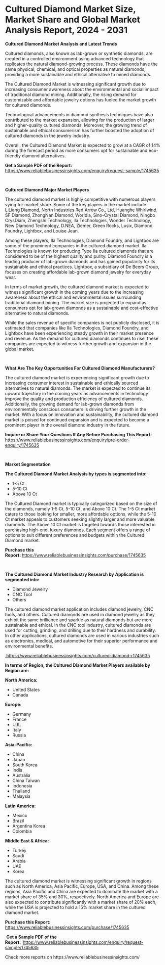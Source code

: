<p><h1>Cultured Diamond Market Size, Market Share and Global Market Analysis Report, 2024 - 2031</h1></p><p><strong>Cultured Diamond Market Analysis and Latest Trends</strong></p>
<p><p>Cultured diamonds, also known as lab-grown or synthetic diamonds, are created in a controlled environment using advanced technology that replicates the natural diamond-growing process. These diamonds have the same physical, chemical, and optical properties as natural diamonds, providing a more sustainable and ethical alternative to mined diamonds.</p><p>The Cultured Diamond Market is witnessing significant growth due to increasing consumer awareness about the environmental and social impact of traditional diamond mining. Additionally, the rising demand for customizable and affordable jewelry options has fueled the market growth for cultured diamonds.</p><p>Technological advancements in diamond synthesis techniques have also contributed to the market expansion, allowing for the production of larger and higher-quality cultured diamonds. Moreover, the growing trend of sustainable and ethical consumerism has further boosted the adoption of cultured diamonds in the jewelry industry.</p><p>Overall, the Cultured Diamond Market is expected to grow at a CAGR of 14% during the forecast period as more consumers opt for sustainable and eco-friendly diamond alternatives.</p></p>
<p><strong>Get a Sample PDF of the Report:&nbsp;</strong> <a href="https://www.reliablebusinessinsights.com/enquiry/request-sample/1745635">https://www.reliablebusinessinsights.com/enquiry/request-sample/1745635</a></p>
<p>&nbsp;</p>
<p><strong>Cultured Diamond Major Market Players</strong></p>
<p><p>The cultured diamond market is highly competitive with numerous players vying for market share. Some of the key players in the market include LiLiang Diamond, North Industries Red Arrow Co., Ltd, Huanghe Whirlwind, SF Diamond, ZhongNan Diamond, Worldia, Sino-Crystal Diamond, Ningbo CrysDiam, Zhengshi Technology, IIa Technologies, Wonder Technology, New Diamond Technology, D.NEA, Ziemer, Green Rocks, Lusix, Diamond Foundry, Lightbox, and Louise Jean.</p><p>Among these players, IIa Technologies, Diamond Foundry, and Lightbox are some of the prominent companies in the cultured diamond market. IIa Technologies is known for producing Type IIa cultured diamonds that are considered to be of the highest quality and purity. Diamond Foundry is a leading producer of lab-grown diamonds and has gained popularity for its sustainable and ethical practices. Lightbox, a subsidiary of De Beers Group, focuses on creating affordable lab-grown diamond jewelry for everyday wear.</p><p>In terms of market growth, the cultured diamond market is expected to witness significant growth in the coming years due to the increasing awareness about the ethical and environmental issues surrounding traditional diamond mining. The market size is projected to expand as consumers opt for lab-grown diamonds as a sustainable and cost-effective alternative to natural diamonds.</p><p>While the sales revenue of specific companies is not publicly disclosed, it is estimated that companies like IIa Technologies, Diamond Foundry, and Lightbox have been experiencing steady growth in their market presence and revenue. As the demand for cultured diamonds continues to rise, these companies are expected to witness further growth and expansion in the global market.</p></p>
<p>&nbsp;</p>
<p><strong>What Are The Key Opportunities For Cultured Diamond Manufacturers?</strong></p>
<p><p>The cultured diamond market is experiencing significant growth due to increasing consumer interest in sustainable and ethically sourced alternatives to natural diamonds. The market is expected to continue its upward trajectory in the coming years as advancements in technology improve the quality and production efficiency of cultured diamonds. Additionally, the growing demand for lab-grown diamonds from environmentally conscious consumers is driving further growth in the market. With a focus on innovation and sustainability, the cultured diamond market is poised for continued expansion and is expected to become a prominent player in the overall diamond industry in the future.</p></p>
<p><strong>Inquire or Share Your Questions If Any Before Purchasing This Report:</strong> <a href="https://www.reliablebusinessinsights.com/enquiry/pre-order-enquiry/1745635">https://www.reliablebusinessinsights.com/enquiry/pre-order-enquiry/1745635</a></p>
<p>&nbsp;</p>
<p><strong>Market Segmentation</strong></p>
<p><strong>The Cultured Diamond Market Analysis by types is segmented into:</strong></p>
<p><ul><li>1-5 Ct</li><li>5-10 Ct</li><li>Above 10 Ct</li></ul></p>
<p><p>The Cultured Diamond market is typically categorized based on the size of the diamonds, namely 1-5 Ct, 5-10 Ct, and Above 10 Ct. The 1-5 Ct market caters to those looking for smaller, more affordable options, while the 5-10 Ct market appeals to customers seeking slightly larger and more valuable diamonds. The Above 10 Ct market is targeted towards those interested in purchasing high-end, luxury diamonds. Each segment offers a range of options to suit different preferences and budgets within the Cultured Diamond market.</p></p>
<p><strong>Purchase this Report:&nbsp;</strong><a href="https://www.reliablebusinessinsights.com/purchase/1745635">https://www.reliablebusinessinsights.com/purchase/1745635</a></p>
<p>&nbsp;</p>
<p><strong>The Cultured Diamond Market Industry Research by Application is segmented into:</strong></p>
<p><ul><li>Diamond Jewelry</li><li>CNC Tool</li><li>Others</li></ul></p>
<p><p>The cultured diamond market application includes diamond jewelry, CNC tools, and others. Cultured diamonds are used in diamond jewelry as they exhibit the same brilliance and sparkle as natural diamonds but are more sustainable and ethical. In the CNC tool industry, cultured diamonds are used for cutting, grinding, and drilling due to their hardness and durability. In other applications, cultured diamonds are used in various industries such as electronics, medical, and automotive for their superior performance and environmental benefits.</p></p>
<p><a href="https://www.reliablebusinessinsights.com/cultured-diamond-r1745635">&nbsp;https://www.reliablebusinessinsights.com/cultured-diamond-r1745635</a></p>
<p><strong>In terms of Region, the Cultured Diamond Market Players available by Region are:</strong></p>
<p>
    <p> <strong> North America: </strong>
        <ul>
            <li>United States</li>
            <li>Canada</li>
        </ul>
        </p> 
    <p> <strong> Europe: </strong>
        <ul>
            <li>Germany</li>
            <li>France</li>
            <li>U.K.</li>
            <li>Italy</li>
            <li>Russia</li>
        </ul>
        </p> 
    <p> <strong> Asia-Pacific: </strong>
        <ul>
            <li>China</li>
            <li>Japan</li>
            <li>South Korea</li>
            <li>India</li>
            <li>Australia</li>
            <li>China Taiwan</li>
            <li>Indonesia</li>
            <li>Thailand</li>
            <li>Malaysia</li>
        </ul>
        </p> 
    <p> <strong> Latin America: </strong>
        <ul>
            <li>Mexico</li>
            <li>Brazil</li>
            <li>Argentina Korea</li>
            <li>Colombia</li>
        </ul>
        </p> 
    <p> <strong> Middle East & Africa: </strong>
        <ul>
            <li>Turkey</li>
            <li>Saudi</li>
            <li>Arabia</li>
            <li>UAE</li>
            <li>Korea</li>
        </ul>
    </p>
    </p>
<p><p>The cultured diamond market is witnessing significant growth in regions such as North America, Asia Pacific, Europe, USA, and China. Among these regions, Asia Pacific and China are expected to dominate the market with a market share of 35% and 30%, respectively. North America and Europe are also expected to contribute significantly with a market share of 20% each, while the USA is projected to hold a 15% market share in the cultured diamond market.</p></p>
<p><strong>Purchase this Report: </strong><a href="https://www.reliablebusinessinsights.com/purchase/1745635">https://www.reliablebusinessinsights.com/purchase/1745635</a></p>
<p>&nbsp;<strong>Get a Sample PDF of the Report:&nbsp;&nbsp;</strong><a href="https://www.reliablebusinessinsights.com/enquiry/request-sample/1745635">https://www.reliablebusinessinsights.com/enquiry/request-sample/1745635</a></p>
<p><strong></strong></p>
<p>Check more reports on https://www.reliablebusinessinsights.com/</p>